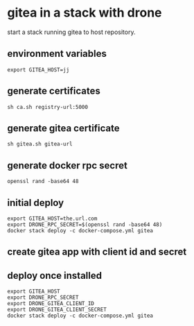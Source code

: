 # gitea in a stack with drone

start a stack running gitea to host repository.

## environment variables

```shell
export GITEA_HOST=jj

```

## generate certificates

    sh ca.sh registry-url:5000

## generate gitea certificate

    sh gitea.sh gitea-url

## generate docker rpc secret

    openssl rand -base64 48

## initial deploy

```shell
export GITEA_HOST=the.url.com
export DRONE_RPC_SECRET=$(openssl rand -base64 48)
docker stack deploy -c docker-compose.yml gitea
```
## create gitea app with client id and secret

## deploy once installed

```
export GITEA_HOST
export DRONE_RPC_SECRET
export DRONE_GITEA_CLIENT_ID
export DRONE_GITEA_CLIENT_SECRET
docker stack deploy -c docker-compose.yml gitea
```